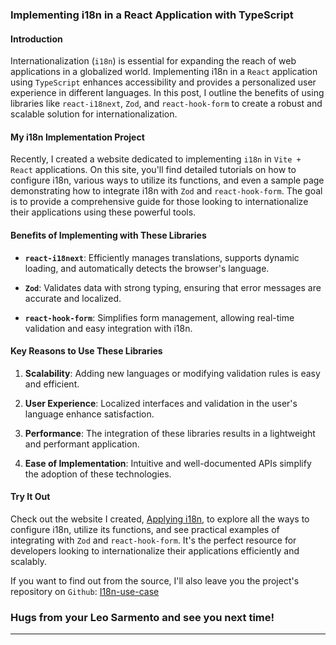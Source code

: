 ### Implementing i18n in a React Application with TypeScript

#### Introduction

Internationalization (`i18n`) is essential for expanding the reach of web applications in a globalized world. Implementing i18n in a `React` application using `TypeScript` enhances accessibility and provides a personalized user experience in different languages. In this post, I outline the benefits of using libraries like `react-i18next`, `Zod`, and `react-hook-form` to create a robust and scalable solution for internationalization.

#### My i18n Implementation Project

Recently, I created a website dedicated to implementing `i18n` in `Vite + React` applications. On this site, you'll find detailed tutorials on how to configure i18n, various ways to utilize its functions, and even a sample page demonstrating how to integrate i18n with `Zod` and `react-hook-form`. The goal is to provide a comprehensive guide for those looking to internationalize their applications using these powerful tools.

#### Benefits of Implementing with These Libraries

- **`react-i18next`**: Efficiently manages translations, supports dynamic loading, and automatically detects the browser's language.

- **`Zod`**: Validates data with strong typing, ensuring that error messages are accurate and localized.

- **`react-hook-form`**: Simplifies form management, allowing real-time validation and easy integration with i18n.

#### Key Reasons to Use These Libraries

1. **Scalability**: Adding new languages or modifying validation rules is easy and efficient.

2. **User Experience**: Localized interfaces and validation in the user's language enhance satisfaction.

3. **Performance**: The integration of these libraries results in a lightweight and performant application.

4. **Ease of Implementation**: Intuitive and well-documented APIs simplify the adoption of these technologies.

#### Try It Out

Check out the website I created, [Applying i18n](https://i18n.leosarmento.com), to explore all the ways to configure i18n, utilize its functions, and see practical examples of integrating with `Zod` and `react-hook-form`. It's the perfect resource for developers looking to internationalize their applications efficiently and scalably.

If you want to find out from the source, I'll also leave you the project's repository on `Github`: [I18n-use-case](https://github.com/LeonardoSarmento/i18n-use-case)

### Hugs from your Leo Sarmento and see you next time!

---
